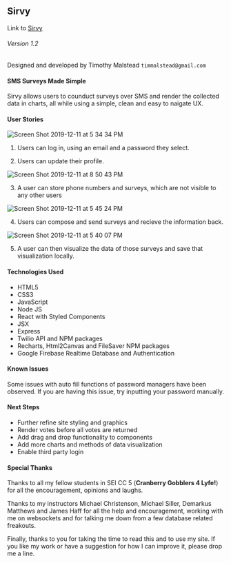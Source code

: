 ## Sirvy

Link to [Sirvy](https://sirvy.herokuapp.com/)

###### Version 1.2

Designed and developed by Timothy Malstead
`timmalstead@gmail.com`

#### SMS Surveys Made Simple

Sirvy allows users to counduct surveys over SMS and render the collected data in charts, all while using a simple, clean and easy to naigate UX.

#### User Stories

![Screen Shot 2019-12-11 at 5 34 34 PM](https://user-images.githubusercontent.com/54044142/70683739-5a8b4d80-1c58-11ea-9629-314a55eafd28.png)

1. Users can log in, using an email and a password they select.

2. Users can update their profile.

![Screen Shot 2019-12-11 at 8 50 43 PM](https://user-images.githubusercontent.com/54044142/70683741-5b23e400-1c58-11ea-9ea1-ed8ce36470a4.png)

3. A user can store phone numbers and surveys, which are not visible to any other users

![Screen Shot 2019-12-11 at 5 45 24 PM](https://user-images.githubusercontent.com/54044142/70683740-5a8b4d80-1c58-11ea-9cf6-cb082858fe05.png)

4. Users can compose and send surveys and recieve the information back.

![Screen Shot 2019-12-11 at 5 40 07 PM](https://user-images.githubusercontent.com/54044142/70683738-5a8b4d80-1c58-11ea-8a2c-ae8aebb64df9.png)

5. A user can then visualize the data of those surveys and save that visualization locally.

#### Technologies Used

- HTML5
- CSS3
- JavaScript
- Node JS
- React with Styled Components
- JSX
- Express
- Twilio API and NPM packages
- Recharts, Html2Canvas and FileSaver NPM packages
- Google Firebase Realtime Database and Authentication

#### Known Issues

Some issues with auto fill functions of password managers have been observed. If you are having this issue, try inputting your password manually.

#### Next Steps

- Further refine site styling and graphics
- Render votes before all votes are returned
- Add drag and drop functionality to components
- Add more charts and methods of data visualization
- Enable third party login

#### Special Thanks

Thanks to all my fellow students in SEI CC 5 (**Cranberry Gobblers 4 Lyfe!**) for all the encouragement, opinions and laughs.

Thanks to my instructors Michael Christenson, Michael Siller, Demarkus Matthews and James Haff for all the help and encouragement, working with me on websockets and for talking me down from a few database related freakouts.

Finally, thanks to you for taking the time to read this and to use my site. If you like my work or have a suggestion for how I can improve it, please drop me a line.
